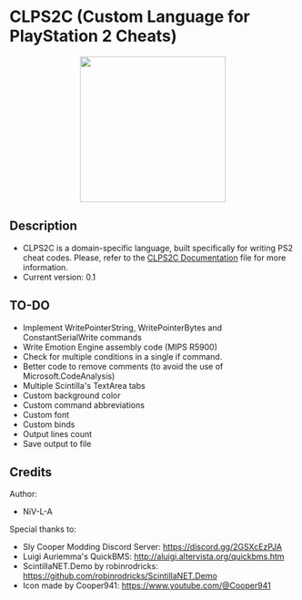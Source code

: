 # CLPS2C (Custom Language for PlayStation 2 Cheats) #
<p align="center">
  <img width="256" height="256" src="https://github.com/NiV-L-A/CLPS2C/blob/main/CLPS2C/256x256.ico">
</p>

## Description ##
- CLPS2C is a domain-specific language, built specifically for writing PS2 cheat codes. Please, refer to the [CLPS2C Documentation](https://github.com/NiV-L-A/CLPS2C/blob/main/CLPS2C_Documentation.txt) file for more information.
- Current version: 0.1

## TO-DO ##
- Implement WritePointerString, WritePointerBytes and ConstantSerialWrite commands
- Write Emotion Engine assembly code (MIPS R5900)
- Check for multiple conditions in a single if command.
- Better code to remove comments (to avoid the use of Microsoft.CodeAnalysis)
- Multiple Scintilla's TextArea tabs
- Custom background color
- Custom command abbreviations
- Custom font
- Custom binds
- Output lines count
- Save output to file

## Credits ##
Author:
- NiV-L-A

Special thanks to:
- Sly Cooper Modding Discord Server: https://discord.gg/2GSXcEzPJA
- Luigi Auriemma's QuickBMS: http://aluigi.altervista.org/quickbms.htm
- ScintillaNET.Demo by robinrodricks: https://github.com/robinrodricks/ScintillaNET.Demo
- Icon made by Cooper941: https://www.youtube.com/@Cooper941
